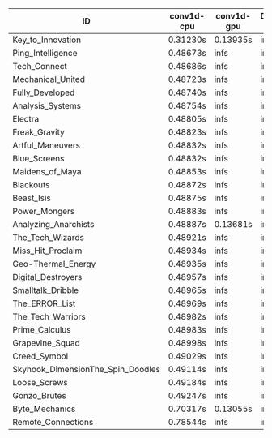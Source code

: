 |ID|conv1d-cpu|conv1d-gpu|DWSPConv2D-gpu|gemm-gpu|avg|
|-|-|-|-|-|-|
|Key_to_Innovation|0.31230s|0.13935s|infs|4.54219s|infs|
|Ping_Intelligence|0.48673s|infs|infs|4.58322s|infs|
|Tech_Connect|0.48686s|infs|infs|4.54205s|infs|
|Mechanical_United|0.48723s|infs|infs|4.55918s|infs|
|Fully_Developed|0.48740s|infs|infs|4.57047s|infs|
|Analysis_Systems|0.48754s|infs|infs|4.54689s|infs|
|Electra|0.48805s|infs|infs|4.56253s|infs|
|Freak_Gravity|0.48823s|infs|infs|4.52844s|infs|
|Artful_Maneuvers|0.48832s|infs|infs|4.56747s|infs|
|Blue_Screens|0.48832s|infs|infs|4.56305s|infs|
|Maidens_of_Maya|0.48853s|infs|infs|4.55316s|infs|
|Blackouts|0.48872s|infs|infs|4.56838s|infs|
|Beast_Isis|0.48875s|infs|infs|4.56389s|infs|
|Power_Mongers|0.48883s|infs|infs|4.54113s|infs|
|Analyzing_Anarchists|0.48887s|0.13681s|infs|4.54536s|infs|
|The_Tech_Wizards|0.48921s|infs|infs|4.54775s|infs|
|Miss_Hit_Proclaim|0.48934s|infs|infs|4.51740s|infs|
|Geo-Thermal_Energy|0.48935s|infs|infs|4.58516s|infs|
|Digital_Destroyers|0.48957s|infs|infs|4.54316s|infs|
|Smalltalk_Dribble|0.48965s|infs|infs|4.54950s|infs|
|The_ERROR_List|0.48969s|infs|infs|4.55276s|infs|
|The_Tech_Warriors|0.48982s|infs|infs|4.54007s|infs|
|Prime_Calculus|0.48983s|infs|infs|4.58257s|infs|
|Grapevine_Squad|0.48998s|infs|infs|4.54198s|infs|
|Creed_Symbol|0.49029s|infs|infs|4.53374s|infs|
|Skyhook_DimensionThe_Spin_Doodles|0.49114s|infs|infs|4.59270s|infs|
|Loose_Screws|0.49184s|infs|infs|4.55612s|infs|
|Gonzo_Brutes|0.49247s|infs|infs|4.54746s|infs|
|Byte_Mechanics|0.70317s|0.13055s|infs|4.56772s|infs|
|Remote_Connections|0.78544s|infs|infs|4.57848s|infs|
